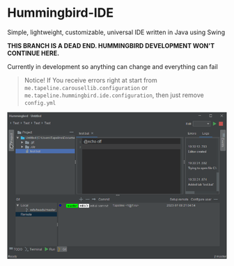 # Hummingbird-IDE
Simple, lightweight, customizable, universal IDE written in Java using Swing

**THIS BRANCH IS A DEAD END. HUMMINGBIRD DEVELOPMENT WON'T CONTINUE HERE.**

Currently in development so anything can change and everything can fail

> Notice!
> If You receive errors right at start from `me.tapeline.carousellib.configuration` or 
> `me.tapeline.hummingbird.ide.configuration`, then just remove `config.yml`

![Screenshot](https://github.com/Tapeline/Hummingbird-IDE/blob/master/screenshot.png?raw=true)
